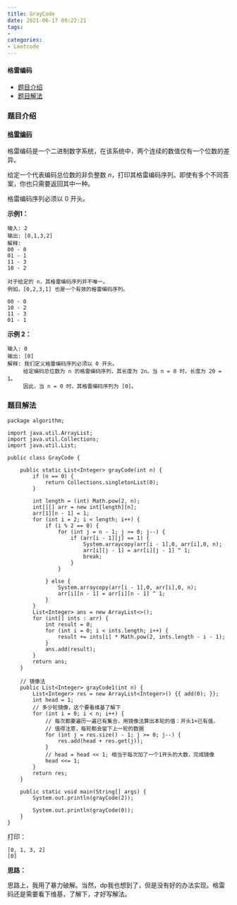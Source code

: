 ```yaml
---
title: GrayCode
date: 2021-06-17 09:22:21
tags:
- 
categories:
- Leetcode 
---
```




#### 格雷编码

- [题目介绍](https://yangtzeshore.github.io/2021/06/17/GrayCode/#题目介绍)
- [题目解法](https://yangtzeshore.github.io/2021/06/17/GrayCode/#题目解法)

### 题目介绍

#### [格雷编码](https://leetcode-cn.com/problems/gray-code/)

格雷编码是一个二进制数字系统，在该系统中，两个连续的数值仅有一个位数的差异。

给定一个代表编码总位数的非负整数 *n*，打印其格雷编码序列。即使有多个不同答案，你也只需要返回其中一种。

格雷编码序列必须以 0 开头。

**示例1：**

```
输入: 2
输出: [0,1,3,2]
解释:
00 - 0
01 - 1
11 - 3
10 - 2

对于给定的 n，其格雷编码序列并不唯一。
例如，[0,2,3,1] 也是一个有效的格雷编码序列。

00 - 0
10 - 2
11 - 3
01 - 1
```

**示例 2：**

```
输入: 0
输出: [0]
解释: 我们定义格雷编码序列必须以 0 开头。
     给定编码总位数为 n 的格雷编码序列，其长度为 2n。当 n = 0 时，长度为 20 = 1。
     因此，当 n = 0 时，其格雷编码序列为 [0]。
```

### 题目解法

```
package algorithm;

import java.util.ArrayList;
import java.util.Collections;
import java.util.List;

public class GrayCode {

    public static List<Integer> grayCode(int n) {
        if (n == 0) {
            return Collections.singletonList(0);
        }

        int length = (int) Math.pow(2, n);
        int[][] arr = new int[length][n];
        arr[1][n - 1] = 1;
        for (int i = 2; i < length; i++) {
            if (i % 2 == 0) {
                for (int j = n - 1; j >= 0; j--) {
                    if (arr[i - 1][j] == 1) {
                        System.arraycopy(arr[i - 1],0, arr[i],0, n);
                        arr[i][j - 1] = arr[i][j - 1] ^ 1;
                        break;
                    }
                }

            } else {
                System.arraycopy(arr[i - 1],0, arr[i],0, n);
                arr[i][n - 1] = arr[i][n - 1] ^ 1;
            }
        }
        List<Integer> ans = new ArrayList<>();
        for (int[] ints : arr) {
            int result = 0;
            for (int i = 0; i < ints.length; i++) {
                result += ints[i] * Math.pow(2, ints.length - i - 1);
            }
            ans.add(result);
        }
        return ans;
    }

    // 镜像法
    public List<Integer> grayCode1(int n) {
        List<Integer> res = new ArrayList<Integer>() {{ add(0); }};
        int head = 1;
        // 多少轮镜像，这个要看维基了解下
        for (int i = 0; i < n; i++) {
            // 每次都要遍历一遍已有集合，用镜像法算出本轮的值：开头1+已有值，
            // 值得注意，每轮都会留下上一轮的数据
            for (int j = res.size() - 1; j >= 0; j--) {
                res.add(head + res.get(j));
            }
            // head = head << 1; 相当于每次加了一个1开头的大数，完成镜像
            head <<= 1;
        }
        return res;
    }

    public static void main(String[] args) {
        System.out.println(grayCode(2));

        System.out.println(grayCode(0));
    }
}
```

打印：

```
[0, 1, 3, 2]
[0]
```

**思路：**

思路上，我用了暴力破解。当然，dp我也想到了，但是没有好的办法实现。格雷码还是需要看下维基，了解下，才好写解法。
